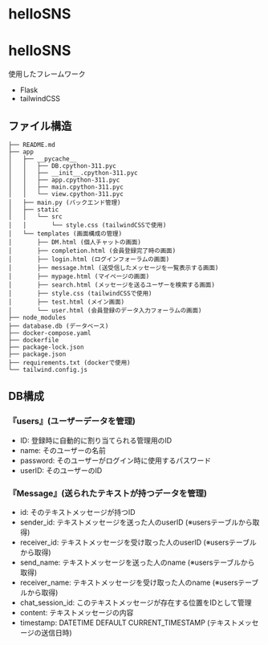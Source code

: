 # helloSNS

# helloSNS

使用したフレームワーク
- Flask
- tailwindCSS

## ファイル構造

```
├── README.md  
├── app  
│   ├── __pycache__  
│   │   ├── DB.cpython-311.pyc  
│   │   ├── __init__.cpython-311.pyc  
│   │   ├── app.cpython-311.pyc  
│   │   ├── main.cpython-311.pyc  
│   │   └── view.cpython-311.pyc  
│   ├── main.py (バックエンド管理)  
│   ├── static  
│   │   └── src  
│   │       └── style.css (tailwindCSSで使用)  
│   └── templates (画面構成の管理)  
│       ├── DM.html (個人チャットの画面)  
│       ├── completion.html (会員登録完了時の画面)  
│       ├── login.html (ログインフォーラムの画面)  
│       ├── message.html (送受信したメッセージを一覧表示する画面)  
│       ├── mypage.html (マイページの画面)  
│       ├── search.html (メッセージを送るユーザーを検索する画面)  
│       ├── style.css (tailwindCSSで使用)  
│       ├── test.html (メイン画面)  
│       └── user.html (会員登録のデータ入力フォーラムの画面)  
├── node_modules  
├── database.db (データベース)  
├── docker-compose.yaml  
├── dockerfile  
├── package-lock.json  
├── package.json  
├── requirements.txt (dockerで使用)  
└── tailwind.config.js  
```

## DB構成
### 『users』(ユーザーデータを管理)
- ID: 登録時に自動的に割り当てられる管理用のID
- name: そのユーザーの名前
- password: そのユーザーがログイン時に使用するパスワード
- userID: そのユーザーのID

### 『Message』(送られたテキストが持つデータを管理)
- id: そのテキストメッセージが持つID
- sender_id: テキストメッセージを送った人のuserID (※usersテーブルから取得)
- receiver_id: テキストメッセージを受け取った人のuserID (※usersテーブルから取得)
- send_name: テキストメッセージを送った人のname (※usersテーブルから取得)
- receiver_name: テキストメッセージを受け取った人のname (※usersテーブルから取得)
- chat_session_id: このテキストメッセージが存在する位置をIDとして管理
- content: テキストメッセージの内容
- timestamp: DATETIME DEFAULT CURRENT_TIMESTAMP (テキストメッセージの送信日時)

